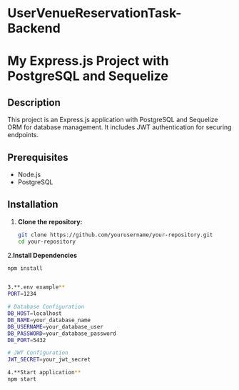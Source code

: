 ﻿# UserVenueReservationTask-Backend
# My Express.js Project with PostgreSQL and Sequelize

## Description

This project is an Express.js application with PostgreSQL and Sequelize ORM for database management. It includes JWT authentication for securing endpoints.

## Prerequisites

- Node.js
- PostgreSQL

## Installation

1. **Clone the repository:**

   ```bash
   git clone https://github.com/yourusername/your-repository.git
   cd your-repository
2.**Install Dependencies**
   ```bash
  npm install


3.**.env example**
PORT=1234

# Database Configuration
DB_HOST=localhost
DB_NAME=your_database_name
DB_USERNAME=your_database_user
DB_PASSWORD=your_database_password
DB_PORT=5432

# JWT Configuration
JWT_SECRET=your_jwt_secret

4.**Start application**
  npm start
